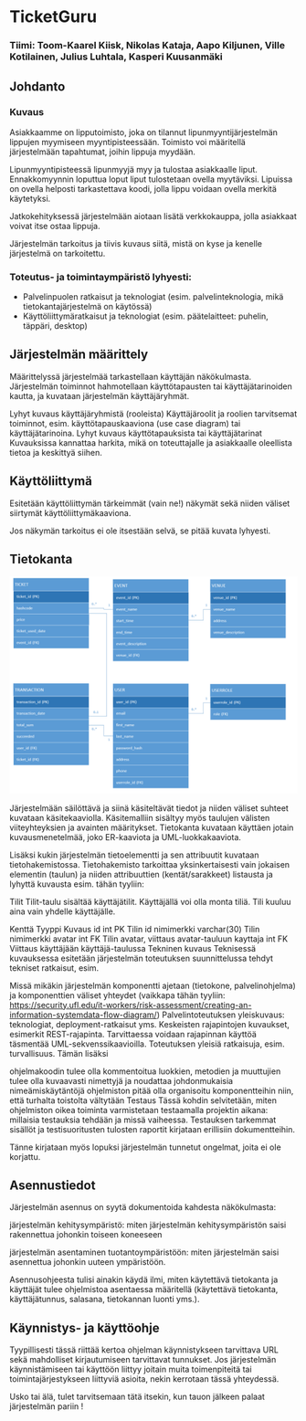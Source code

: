 # TicketGuru

### Tiimi: Toom-Kaarel Kiisk, Nikolas Kataja, Aapo Kiljunen, Ville Kotilainen, Julius Luhtala, Kasperi Kuusanmäki

## Johdanto

### Kuvaus
Asiakkaamme on lipputoimisto, joka on tilannut lipunmyyntijärjestelmän lippujen myymiseen myyntipisteessään. Toimisto voi määritellä järjestelmään tapahtumat, joihin lippuja myydään. 

Lipunmyyntipisteessä lipunmyyjä myy ja tulostaa asiakkaalle liput. Ennakkomyynnin loputtua loput liput tulostetaan ovella myytäviksi. Lipuissa on ovella helposti tarkastettava koodi, jolla lippu voidaan ovella merkitä käytetyksi.

Jatkokehityksessä järjestelmään aiotaan lisätä verkkokauppa, jolla asiakkaat voivat itse ostaa lippuja.


Järjestelmän tarkoitus ja tiivis kuvaus siitä, mistä on kyse ja kenelle järjestelmä on tarkoitettu.
### Toteutus- ja toimintaympäristö lyhyesti:
- Palvelinpuolen ratkaisut ja teknologiat (esim. palvelinteknologia, mikä tietokantajärjestelmä on käytössä)
- Käyttöliittymäratkaisut ja teknologiat (esim. päätelaitteet: puhelin, täppäri, desktop)
## Järjestelmän määrittely
Määrittelyssä järjestelmää tarkastellaan käyttäjän näkökulmasta. Järjestelmän toiminnot hahmotellaan käyttötapausten tai käyttäjätarinoiden kautta, ja kuvataan järjestelmän käyttäjäryhmät.

Lyhyt kuvaus käyttäjäryhmistä (rooleista)
Käyttäjäroolit ja roolien tarvitsemat toiminnot, esim. käyttötapauskaaviona (use case diagram) tai käyttäjätarinoina.
Lyhyt kuvaus käyttötapauksista tai käyttäjätarinat
Kuvauksissa kannattaa harkita, mikä on toteuttajalle ja asiakkaalle oleellista tietoa ja keskittyä siihen.

## Käyttöliittymä
Esitetään käyttöliittymän tärkeimmät (vain ne!) näkymät sekä niiden väliset siirtymät käyttöliittymäkaaviona.

Jos näkymän tarkoitus ei ole itsestään selvä, se pitää kuvata lyhyesti.

## Tietokanta
![alt text](./resources/db_relation_diagram.png "Relational diagram")

Järjestelmään säilöttävä ja siinä käsiteltävät tiedot ja niiden väliset suhteet kuvataan käsitekaaviolla. Käsitemalliin sisältyy myös taulujen välisten viiteyhteyksien ja avainten määritykset. Tietokanta kuvataan käyttäen jotain kuvausmenetelmää, joko ER-kaaviota ja UML-luokkakaaviota.

Lisäksi kukin järjestelmän tietoelementti ja sen attribuutit kuvataan tietohakemistossa. Tietohakemisto tarkoittaa yksinkertaisesti vain jokaisen elementin (taulun) ja niiden attribuuttien (kentät/sarakkeet) listausta ja lyhyttä kuvausta esim. tähän tyyliin:

Tilit
Tilit-taulu sisältää käyttäjätilit. Käyttäjällä voi olla monta tiliä. Tili kuuluu aina vain yhdelle käyttäjälle.

Kenttä	Tyyppi	Kuvaus
id	int PK	Tilin id
nimimerkki	varchar(30)	Tilin nimimerkki
avatar	int FK	Tilin avatar, viittaus avatar-tauluun
kayttaja	int FK	Viittaus käyttäjään käyttäjä-taulussa
Tekninen kuvaus
Teknisessä kuvauksessa esitetään järjestelmän toteutuksen suunnittelussa tehdyt tekniset ratkaisut, esim.

Missä mikäkin järjestelmän komponentti ajetaan (tietokone, palvelinohjelma) ja komponenttien väliset yhteydet (vaikkapa tähän tyyliin: https://security.ufl.edu/it-workers/risk-assessment/creating-an-information-systemdata-flow-diagram/)
Palvelintoteutuksen yleiskuvaus: teknologiat, deployment-ratkaisut yms.
Keskeisten rajapintojen kuvaukset, esimerkit REST-rajapinta. Tarvittaessa voidaan rajapinnan käyttöä täsmentää UML-sekvenssikaavioilla.
Toteutuksen yleisiä ratkaisuja, esim. turvallisuus.
Tämän lisäksi

ohjelmakoodin tulee olla kommentoitua
luokkien, metodien ja muuttujien tulee olla kuvaavasti nimettyjä ja noudattaa johdonmukaisia nimeämiskäytäntöjä
ohjelmiston pitää olla organisoitu komponentteihin niin, että turhalta toistolta vältytään
Testaus
Tässä kohdin selvitetään, miten ohjelmiston oikea toiminta varmistetaan testaamalla projektin aikana: millaisia testauksia tehdään ja missä vaiheessa. Testauksen tarkemmat sisällöt ja testisuoritusten tulosten raportit kirjataan erillisiin dokumentteihin.

Tänne kirjataan myös lopuksi järjestelmän tunnetut ongelmat, joita ei ole korjattu.

## Asennustiedot
Järjestelmän asennus on syytä dokumentoida kahdesta näkökulmasta:

järjestelmän kehitysympäristö: miten järjestelmän kehitysympäristön saisi rakennettua johonkin toiseen koneeseen

järjestelmän asentaminen tuotantoympäristöön: miten järjestelmän saisi asennettua johonkin uuteen ympäristöön.

Asennusohjeesta tulisi ainakin käydä ilmi, miten käytettävä tietokanta ja käyttäjät tulee ohjelmistoa asentaessa määritellä (käytettävä tietokanta, käyttäjätunnus, salasana, tietokannan luonti yms.).

## Käynnistys- ja käyttöohje
Tyypillisesti tässä riittää kertoa ohjelman käynnistykseen tarvittava URL sekä mahdolliset kirjautumiseen tarvittavat tunnukset. Jos järjestelmän käynnistämiseen tai käyttöön liittyy joitain muita toimenpiteitä tai toimintajärjestykseen liittyviä asioita, nekin kerrotaan tässä yhteydessä.

Usko tai älä, tulet tarvitsemaan tätä itsekin, kun tauon jälkeen palaat järjestelmän pariin !
